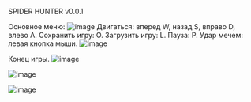 SPIDER HUNTER v0.0.1

Основное меню: 
![image](https://user-images.githubusercontent.com/74006664/149565850-77bbc85e-bef7-483e-89fc-7e09a5202856.png)
Двигаться: вперед W, назад S, вправо D, влево A.
Сохранить игру: O.
Загрузить игру: L.
Пауза: P.
Удар мечем: левая кнопка мыши.
![image](https://user-images.githubusercontent.com/74006664/149567462-31b518c6-2867-44f8-8801-1e4b8ab4f861.png)

Конец игры.
![image](https://user-images.githubusercontent.com/74006664/149567905-6dea9661-8311-431c-b7c0-6a50bfe9aec9.png)

![image](https://user-images.githubusercontent.com/74006664/149566171-34cc94c1-1c46-437d-adec-8889527a9cb9.png)

![image](https://user-images.githubusercontent.com/74006664/149565630-7960cafe-72d3-432b-971f-5b59ea6a9793.png)
